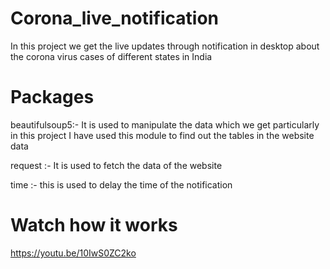 # Corona_live_notification
In this project   we get the live updates through notification in desktop about the corona virus  cases of different states in India

# Packages
beautifulsoup5:- It is used to manipulate the data which we get particularly in this project I have used this module to find out the tables in the website data

request :- It is used to fetch the data of the website

time :- this is used to delay the time of the notification
# Watch how it works
https://youtu.be/10IwS0ZC2ko

